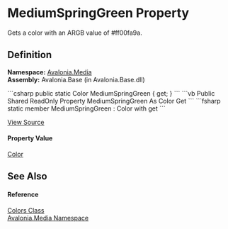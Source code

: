 # MediumSpringGreen Property


Gets a color with an ARGB value of #ff00fa9a.



## Definition
**Namespace:** <a href="N_Avalonia_Media">Avalonia.Media</a>  
**Assembly:** Avalonia.Base (in Avalonia.Base.dll)

<Tabs groupId="api-code-preview">
<TabItem value="csharp" label="C#">
```csharp
public static Color MediumSpringGreen { get; }
```
</TabItem>
<TabItem value="vb" label="VB">
```vb
Public Shared ReadOnly Property MediumSpringGreen As Color
	Get
```
</TabItem>
<TabItem value="fsharp" label="F#">
```fsharp
static member MediumSpringGreen : Color with get
```
</TabItem>
</Tabs>



<a href="https://github.com/AvaloniaUI/Avalonia/tree/master/src/Avalonia.Base/Media/Colors.cs#L447" title="View the source code">View Source</a>



#### Property Value
<a href="T_Avalonia_Media_Color">Color</a>

## See Also


#### Reference
<a href="T_Avalonia_Media_Colors">Colors Class</a>  
<a href="N_Avalonia_Media">Avalonia.Media Namespace</a>  

